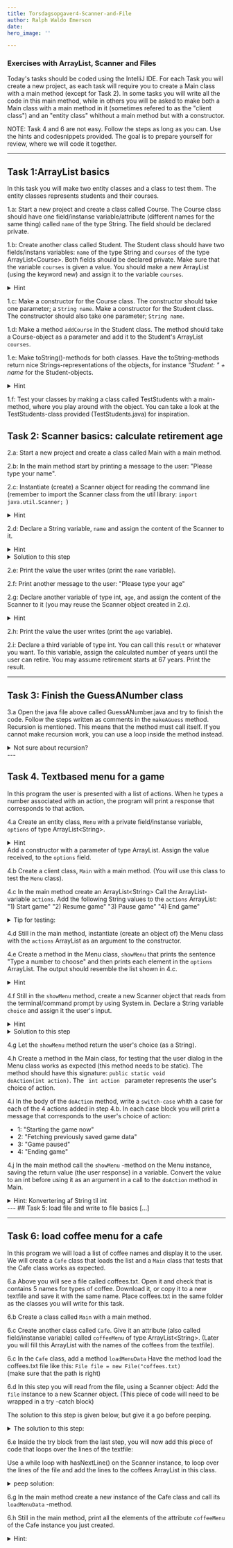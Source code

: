 ```yaml
---
title: Torsdagsopgaver4-Scanner-and-File
author: Ralph Waldo Emerson
date: 
hero_image: ''

---
```

### Exercises with ArrayList, Scanner and Files
Today's tasks should be coded using the IntelliJ IDE. For each Task you will create a new project, as each task will require you to create a Main class with a main method (except for Task 2). 
In some tasks you will write all the code in this main method, while in others you will be asked to make both a Main class with a main method in it (sometimes refered to as the "client class") and an "entity class" whithout a main method but with a constructor. 

NOTE: Task 4 and 6 are not easy. Follow the steps as long as you can. Use the hints and codesnippets provided. The goal is to prepare yourself for review, where we will code it together. 

---
## Task 1:ArrayList basics
In this task you will make two entity classes and a class to test them. The entity classes represents students and their courses. 

1.a: Start a new project and create a class called Course. The Course class should have one field/instanse variable/attribute (different names for the same thing) called <code>name</code> of the type String. The field should be declared private. 

1.b: Create another class called Student. The Student class should have two fields/instans variables: <code>name</code> of the type String and <code>courses</code> of the type ArrayList\<Course\>. Both fields should be declared private. Make sure that the variable <code>courses</code> is given a value. You should make a new ArrayList (using the keyword new) and assign it to the variable <code>courses</code>.

<details>
  <summary>Hint</summary>
  <p>Remember to import java.util.ArrayList.
  The beginning of the class should look like this
  <code>import java.util.ArrayList; 
  public class Student{
  </code>
  </p>
</details>

1.c: Make a constructor for the Course class. The constructor should take one parameter; a <code>String name</code>. 
Make a constructor for the Student class. The constructor should also take one parameter; <code>String name</code>.

1.d: Make a method <code>addCourse</code> in the Student class. The method should take a Course-object as a parameter and add it to the Student's ArrayList <code>courses</code>.

1.e: Make toString()-methods for both classes. Have the toString-methods return nice Strings-representations of the objects, for instance <i>"Student: " + name</i> for the Student-objects. 
<details>
  <summary>Hint</summary>
  <p>You can read about toString <a href="https://www.geeksforgeeks.org/object-tostring-method-in-java/">here</a>.
  </p>
</details>

1.f: Test your classes by making a class called TestStudents with a main-method, where you play around with the object. You can take a look at the TestStudents-class provided (TestStudents.java) for inspiration. 

## Task 2: Scanner basics: calculate retirement age
2.a: Start a new project and create a class called Main with a main method.

2.b: In the main method start by printing a message to the user: "Please type your name".

2.c: Instantiate (create) a Scanner object for reading the command line (remember to import the Scanner class from the util library: <code>import java.util.Scanner; </code>)
<details>
  <summary>Hint</summary>
  <p>Remember that Scanner can take System.in as an argument to the constructor. System.in reads from the terminal/command prompt just as System.out prints to it.</p>
</details>

2.d: Declare a String variable, <code>name</code> and assign the content of the Scanner to it.
<details>
  <summary>Hint</summary>
  <p>
    The user input will be returned by <code>
    scanner.nextLine();
    </code>
  </p>
</details>
<details>
  <summary>Solution to this step</summary>
  <p>
    <code>
    Scanner scanner = new Scanner(System.in);
    String name = scan.nextLine();
</code>
</p>
</details>

2.e: Print the value the user writes (print the <code>name</code> variable).

2.f: Print another message to the user: "Please type your age"

2.g: Declare another variable of type int, <code>age</code>, and assign the content of the Scanner to it (you may reuse the Scanner object created in 2.c).
<details>
  <summary>Hint</summary>
  <p>You will need to use <i>another</i> of Scanner's methods to read the content as you are now reading an int and not a String. You can get an overview of Scanner's methods in the <a href="https://docs.oracle.com/javase/8/docs/api/">Java API</a>.</p>
</details>

2.h: Print the value the user writes (print the <code>age</code> variable).

2.i: Declare a third variable of type int. You can call this <code>result</code> or whatever you want. To this variable, assign the calculated number of years until the user can retire. You may assume retirement starts at 67 years. Print the result.

---

## Task 3: Finish the GuessANumber class
3.a Open the java file above called GuessANumber.java and try to finish the code. Follow the steps written as comments in the <code>makeAGuess</code> method. Recursion is mentioned. This means that the method must call itself. If you cannot make recursion work, you can use a loop inside the method instead. 
<details>
  <summary>Not sure about recursion?</summary>
  <p><a href="https://www.geeksforgeeks.org/recursion-in-java/">Read about it here</a></p>
</details>
---

## Task 4. Textbased menu for a game
In this program the user is presented with a list of actions. When he types a number associated with an action, the program will print a response that corresponds to that action.

4.a Create an entity class, <code>Menu</code> with a private field/instanse variable, <code>options</code> of type ArrayList\<String\>. 
 <details>
  <summary>Hint</summary>
  <p>Remember to import java.util.ArrayList.
  </p>
</details>
Add a constructor with a parameter of type ArrayList.  
Assign the value received, to the <code>options</code> field. 


4.b Create a client class, <code>Main</code> with a main method. 
(You will use this class to test the <code>Menu</code> class).

4.c In the main method create an ArrayList\<String\> Call the ArrayList-variable <code>actions</code>. Add the following String values to the <code>actions</code> ArrayList:
"1) Start game"
"2) Resume game"
"3) Pause game"
"4) End game"

<details>
  <summary>Tip for testing:</summary>
You can test the actions ArrayList by printing one of the elements:

<code>
System.out.print(actions.get(2)) // expected output: "Pause game"
</code>
</details>

4.d Still in the main method, instantiate (create an object of) the Menu class with the <code>actions</code> ArrayList as an argument to the constructor. 

4.e Create a method in the Menu class, <code>showMenu</code> that prints the sentence "Type a number to choose" and then prints each element in the <code>options</code> ArrayList.
The output should resemble the list shown in 4.c.

 <details>
  <summary>Hint</summary>
  <p>use a <code>for-each</code>loop for printing the options
  </p>
</details>

4.f Still in the <code>showMenu</code> method, create a new Scanner object that reads from the terminal/command prompt by using System.in. Declare a String variable <code>choice</code> and assign it the user's input. 

<details>
  <summary>Hint</summary>
  <p>
    The user input will be returned by <code>
    scanner.nextLine();
    </code>
  </p>
</details>

<details>
  <summary>Solution to this step</summary>
  <p>
    <code>
    Scanner scan = new Scanner(System.in);
    String choice = scan.nextLine();
</code>
</p>
</details>

4.g Let the <code>showMenu</code> method return the user's choice (as a String). 

4.h Create a method in the Main class, for testing that the user dialog in the Menu class works as expected (this method needs to be static). The method should have this signature: <code>public static void doAction(int action)</code>. The <code> int action </code> parameter represents the user's choice of action. 

4.i In the body of the <code>doAction</code> method, write a <code>switch-case</code> whith a case for each of the 4 actions added in step 4.b. In each case block you will print a message that corresponds to the user's choice of action:
   + 1: "Starting the game now"
   + 2: "Fetching previously saved game data"
   + 3: "Game paused"
   + 4: "Ending game"


4.j In the main method call the <code>showMenu</code> -method on the Menu instance, saving the return value (the user response) in a variable. Convert the value to an int before using it as an argument in a call to the <code>doAction</code> method in Main.

<details>
  <summary>Hint: Konvertering af String til int</summary>
  <p>
    <code>
    String response = showMenu();
    int convertedResponse = Integer.parseInt(response);
    doAction(convertedResponse);

</code>
</p>
</details>
---
## Task 5: load file and write to file basics
[...]

---

## Task 6: load coffee menu for a cafe
In this program we will load a list of coffee names and display it to the user. We will create a <code>Cafe</code> class that loads the list and a <code>Main</code> class that tests that the Cafe class works as expected.

6.a Above you will see a file called coffees.txt. Open it and check that is contains 5 names for types of coffee. Download it, or copy it to a new textfile and save it with the same name. Place coffees.txt in the same folder as the classes you will write for this task.

6.b Create a class called <code>Main</code> with a main method. 

6.c Create another class called <code>Cafe</code>. Give it an attribute (also called field/instanse variable) called <code>coffeeMenu</code> of type ArrayList\<String\>. 
(Later you will fill this ArrayList with the names of the coffees from the textfile).


6.c In the <code>Cafe</code> class, add a method <code>loadMenuData</code> 
Have the method load the coffees.txt file like this:
<code>File file = new File("coffees.txt) </code>  
(make sure that the path is right)


6.d In this step you will read from the file, using a Scanner object: Add the <code>file</code> instance to a new Scanner object. (This piece of code will need to be wrapped in a try -catch block)

The solution to this step is given below, but give it a go before peeping.
<details>
  <summary> The solution to this step:
  </summary>
  <code>try {

         Scanner scan = new Scanner(file); 

     }catch(FileNotFoundException e){

        System.out.println("File not found. Check path and filename");  

      }
</code>
</details>


6.e Inside the try block from the last step, you will now add this piece of code that loops over the lines of the textfile:


Use a while loop with hasNextLine() on the Scanner instance, to loop over the lines of the file and add the lines to the coffees ArrayList in this class.
<details>
  <summary> peep solution:
  </summary>
<code>

  while(scan.hasNextLine()){

        coffeeMenu.add(scan.nextLine());

  }

</code>      
</details>

6.g In the main method create a new instance of the Cafe class and call its <code>loadMenuData</code> -method.

6.h Still in the main method, print all the elements of the  attribute <code>coffeeMenu</code> of the Cafe instance you just created.
<details>
  <summary> Hint:</summary>
  You should use a for-loop, and in the body of the loop use the <code>get()</code> method of ArrayList, to get hold of the item before printing it.  
</details>




